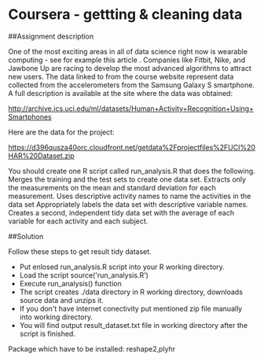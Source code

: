 Coursera - gettting & cleaning data
===================================

##Assignment description

One of the most exciting areas in all of data science right now is wearable computing - see for example this article . Companies like Fitbit, Nike, and Jawbone Up are racing to develop the most advanced algorithms to attract new users. The data linked to from the course website represent data collected from the accelerometers from the Samsung Galaxy S smartphone. A full description is available at the site where the data was obtained: 

http://archive.ics.uci.edu/ml/datasets/Human+Activity+Recognition+Using+Smartphones 

Here are the data for the project: 

https://d396qusza40orc.cloudfront.net/getdata%2Fprojectfiles%2FUCI%20HAR%20Dataset.zip 

 You should create one R script called run_analysis.R that does the following. 
Merges the training and the test sets to create one data set.
Extracts only the measurements on the mean and standard deviation for each measurement. 
Uses descriptive activity names to name the activities in the data set
Appropriately labels the data set with descriptive variable names. 
Creates a second, independent tidy data set with the average of each variable for each activity and each subject. 


##Solution

Follow these steps to get result tidy dataset.

* Put enlosed run_analysis.R script into your R working directory.
* Load the script source('run_analysis.R')
* Execute run_analysis() function
* The script creates ./data directory in R working directory, downloads source data and unzips it.
* If you don't have internet conectivity put mentioned zip file manually into working directory.
* You will find output result_dataset.txt file in working directory after the script is finished.

Package which have to be installed: reshape2,plyhr
